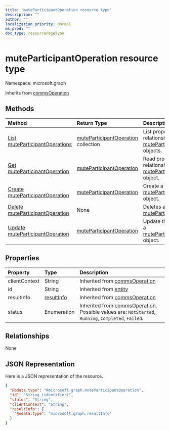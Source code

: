 ```yaml
---
title: "muteParticipantOperation resource type"
description: ""
author: ""
localization_priority: Normal
ms.prod: ""
doc_type: resourcePageType
---
```


# muteParticipantOperation resource type


Namespace: microsoft.graph




Inherits from [commsOperation](../resources/commsoperation.md)

## Methods
|Method|Return Type|Description|
|:---|:---|:---|
|[List muteParticipantOperations](../api/muteparticipantoperation-list.md)|[muteParticipantOperation](../resources/muteparticipantoperation.md) collection|List properties and relationships of the [muteParticipantOperation](../resources/muteparticipantoperation.md) objects.|
|[Get muteParticipantOperation](../api/muteparticipantoperation-get.md)|[muteParticipantOperation](../resources/muteparticipantoperation.md)|Read properties and relationships of the [muteParticipantOperation](../resources/muteparticipantoperation.md) object.|
|[Create muteParticipantOperation](../api/muteparticipantoperation-create.md)|[muteParticipantOperation](../resources/muteparticipantoperation.md)|Create a new [muteParticipantOperation](../resources/muteparticipantoperation.md) object.|
|[Delete muteParticipantOperation](../api/muteparticipantoperation-delete.md)|None|Deletes a [muteParticipantOperation](../resources/muteparticipantoperation.md).|
|[Update muteParticipantOperation](../api/muteparticipantoperation-update.md)|[muteParticipantOperation](../resources/muteparticipantoperation.md)|Update the properties of a [muteParticipantOperation](../resources/muteparticipantoperation.md) object.|

## Properties
|Property|Type|Description|
|:---|:---|:---|
|clientContext|String| Inherited from [commsOperation](../resources/commsoperation.md)|
|id|String| Inherited from [entity](../resources/entity.md)|
|resultInfo|[resultInfo](../resources/resultinfo.md)| Inherited from [commsOperation](../resources/commsoperation.md)|
|status|Enumeration| Inherited from [commsOperation](../resources/commsoperation.md). Possible values are: `NotStarted`, `Running`, `Completed`, `Failed`.|

## Relationships
None

## JSON Representation
Here is a JSON representation of the resource.
<!-- {
  "blockType": "resource",
  "keyProperty": "id",
  "@odata.type": "microsoft.graph.muteParticipantOperation",
  "baseType": "microsoft.graph.commsOperation",
  "openType": true
}
-->
``` json
{
  "@odata.type": "#microsoft.graph.muteParticipantOperation",
  "id": "String (identifier)",
  "status": "String",
  "clientContext": "String",
  "resultInfo": {
    "@odata.type": "microsoft.graph.resultInfo"
  }
}
```

